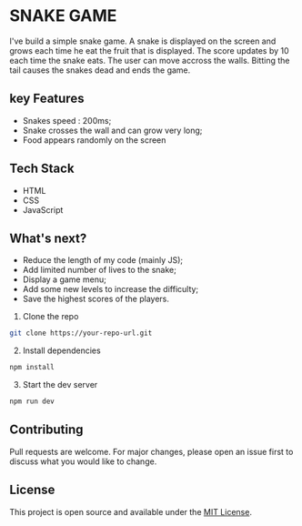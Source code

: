 # SNAKE GAME

I've build a simple snake game. A snake is displayed on the screen and grows each time he eat the fruit that is displayed. The score updates by 10 each time the snake eats. The user can move accross the walls. Bitting the tail causes the snakes dead and ends the game.

## key Features

- Snakes speed : 200ms;
- Snake crosses the wall and can grow very long;
- Food appears randomly on the screen

## Tech Stack

- HTML
- CSS
- JavaScript

## What's next?

- Reduce the length of my code (mainly JS);
- Add limited number of lives to the snake;
- Display a game menu;
- Add some new levels to increase the difficulty;
- Save the highest scores of the players.

1. Clone the repo

```bash
git clone https://your-repo-url.git
```

2. Install dependencies

```bash
npm install
```

3. Start the dev server

```bash
npm run dev
```

## Contributing

Pull requests are welcome. For major changes, please open an issue first to discuss what you would like to change.

## License

This project is open source and available under the [MIT License](LICENSE).
